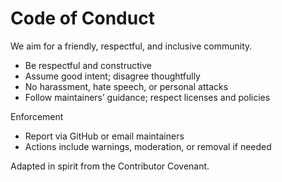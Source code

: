 # Code of Conduct

We aim for a friendly, respectful, and inclusive community.

- Be respectful and constructive
- Assume good intent; disagree thoughtfully
- No harassment, hate speech, or personal attacks
- Follow maintainers’ guidance; respect licenses and policies

Enforcement
- Report via GitHub or email maintainers
- Actions include warnings, moderation, or removal if needed

Adapted in spirit from the Contributor Covenant.
